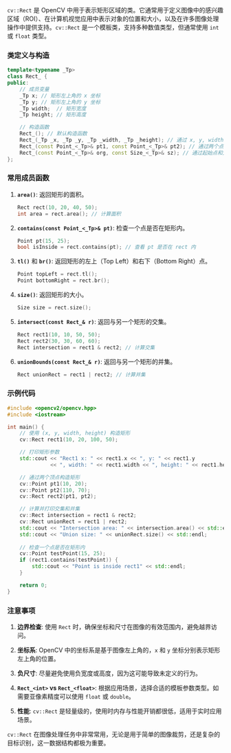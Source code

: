 `cv::Rect` 是 OpenCV 中用于表示矩形区域的类。它通常用于定义图像中的感兴趣区域（ROI）、在计算机视觉应用中表示对象的位置和大小，以及在许多图像处理操作中提供支持。`cv::Rect` 是一个模板类，支持多种数值类型，但通常使用 `int` 或 `float` 类型。

### 类定义与构造

```cpp
template<typename _Tp>
class Rect_ {
public:
    // 成员变量
    _Tp x; // 矩形左上角的 x 坐标
    _Tp y; // 矩形左上角的 y 坐标
    _Tp width;  // 矩形宽度
    _Tp height; // 矩形高度

    // 构造函数
    Rect_(); // 默认构造函数
    Rect_(_Tp _x, _Tp _y, _Tp _width, _Tp _height); // 通过 x, y, width, height 构造
    Rect_(const Point_<_Tp>& pt1, const Point_<_Tp>& pt2); // 通过两个点构造
    Rect_(const Point_<_Tp>& org, const Size_<_Tp>& sz); // 通过起始点和大小构造
};
```

### 常用成员函数

1. **`area()`**: 返回矩形的面积。
   ```cpp
   Rect rect(10, 20, 40, 50);
   int area = rect.area(); // 计算面积
   ```

2. **`contains(const Point_<_Tp>& pt)`**: 检查一个点是否在矩形内。
   ```cpp
   Point pt(15, 25);
   bool isInside = rect.contains(pt); // 查看 pt 是否在 rect 内
   ```

3. **`tl()`** 和 **`br()`**: 返回矩形的左上（Top Left）和右下（Bottom Right）点。
   ```cpp
   Point topLeft = rect.tl();
   Point bottomRight = rect.br();
   ```

4. **`size()`**: 返回矩形的大小。
   ```cpp
   Size size = rect.size();
   ```

5. **`intersect(const Rect_& r)`**: 返回与另一个矩形的交集。
   ```cpp
   Rect rect1(10, 10, 50, 50);
   Rect rect2(30, 30, 60, 60);
   Rect intersection = rect1 & rect2; // 计算交集
   ```

6. **`unionBounds(const Rect_& r)`**: 返回与另一个矩形的并集。
   ```cpp
   Rect unionRect = rect1 | rect2; // 计算并集
   ```

### 示例代码

```cpp
#include <opencv2/opencv.hpp>
#include <iostream>

int main() {
    // 使用 (x, y, width, height) 构造矩形
    cv::Rect rect1(10, 20, 100, 50);

    // 打印矩形参数
    std::cout << "Rect1 x: " << rect1.x << ", y: " << rect1.y
              << ", width: " << rect1.width << ", height: " << rect1.height << std::endl;

    // 通过两个顶点构造矩形
    cv::Point pt1(10, 20);
    cv::Point pt2(110, 70);
    cv::Rect rect2(pt1, pt2);

    // 计算并打印交集和并集
    cv::Rect intersection = rect1 & rect2;
    cv::Rect unionRect = rect1 | rect2;
    std::cout << "Intersection area: " << intersection.area() << std::endl;
    std::cout << "Union size: " << unionRect.size() << std::endl;
    
    // 检查一个点是否在矩形内
    cv::Point testPoint(15, 25);
    if (rect1.contains(testPoint)) {
        std::cout << "Point is inside rect1" << std::endl;
    }

    return 0;
}
```

### 注意事项

1. **边界检查**: 使用 `Rect` 时，确保坐标和尺寸在图像的有效范围内，避免越界访问。

2. **坐标系**: OpenCV 中的坐标系是基于图像左上角的，`x` 和 `y` 坐标分别表示矩形左上角的位置。

3. **负尺寸**: 尽量避免使用负宽度或高度，因为这可能导致未定义的行为。

4. **`Rect_<int>` vs `Rect_<float>`**: 根据应用场景，选择合适的模板参数类型。如需要亚像素精度可以使用 `float` 或 `double`。

5. **性能**: `cv::Rect` 是轻量级的，使用时内存与性能开销都很低，适用于实时应用场景。 

`cv::Rect` 在图像处理任务中非常常用，无论是用于简单的图像裁剪，还是复杂的目标识别，这一数据结构都极为重要。